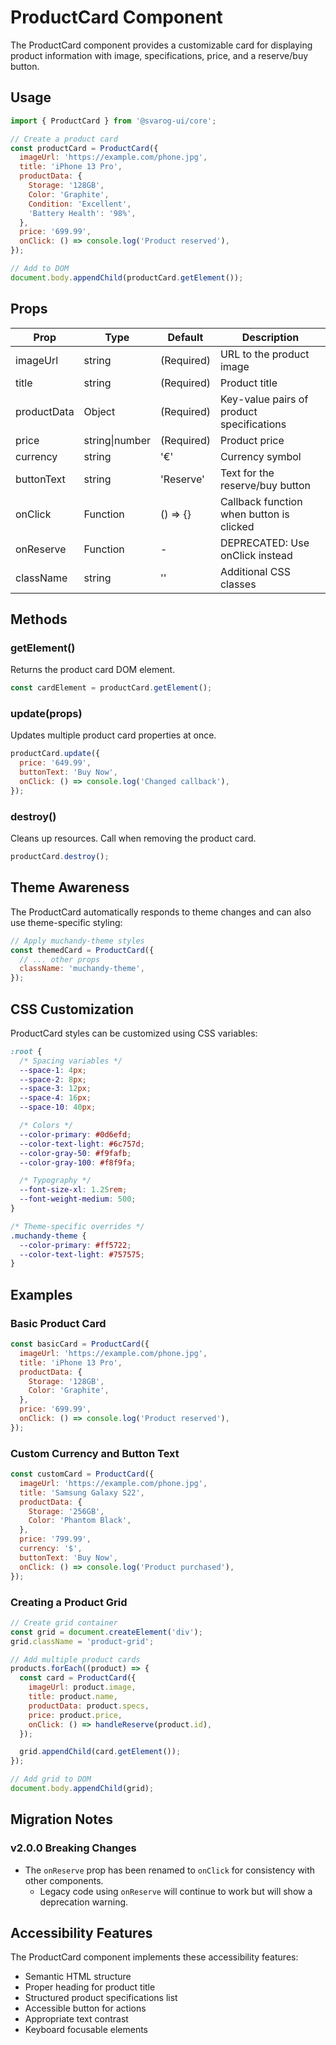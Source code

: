 # ProductCard Component

The ProductCard component provides a customizable card for displaying product information with image, specifications, price, and a reserve/buy button.

## Usage

```javascript
import { ProductCard } from '@svarog-ui/core';

// Create a product card
const productCard = ProductCard({
  imageUrl: 'https://example.com/phone.jpg',
  title: 'iPhone 13 Pro',
  productData: {
    Storage: '128GB',
    Color: 'Graphite',
    Condition: 'Excellent',
    'Battery Health': '98%',
  },
  price: '699.99',
  onClick: () => console.log('Product reserved'),
});

// Add to DOM
document.body.appendChild(productCard.getElement());
```

## Props

| Prop        | Type           | Default    | Description                               |
| ----------- | -------------- | ---------- | ----------------------------------------- |
| imageUrl    | string         | (Required) | URL to the product image                  |
| title       | string         | (Required) | Product title                             |
| productData | Object         | (Required) | Key-value pairs of product specifications |
| price       | string\|number | (Required) | Product price                             |
| currency    | string         | '€'        | Currency symbol                           |
| buttonText  | string         | 'Reserve'  | Text for the reserve/buy button           |
| onClick     | Function       | () => {}   | Callback function when button is clicked  |
| onReserve   | Function       | -          | DEPRECATED: Use onClick instead           |
| className   | string         | ''         | Additional CSS classes                    |

## Methods

### getElement()

Returns the product card DOM element.

```javascript
const cardElement = productCard.getElement();
```

### update(props)

Updates multiple product card properties at once.

```javascript
productCard.update({
  price: '649.99',
  buttonText: 'Buy Now',
  onClick: () => console.log('Changed callback'),
});
```

### destroy()

Cleans up resources. Call when removing the product card.

```javascript
productCard.destroy();
```

## Theme Awareness

The ProductCard automatically responds to theme changes and can also use theme-specific styling:

```javascript
// Apply muchandy-theme styles
const themedCard = ProductCard({
  // ... other props
  className: 'muchandy-theme',
});
```

## CSS Customization

ProductCard styles can be customized using CSS variables:

```css
:root {
  /* Spacing variables */
  --space-1: 4px;
  --space-2: 8px;
  --space-3: 12px;
  --space-4: 16px;
  --space-10: 40px;

  /* Colors */
  --color-primary: #0d6efd;
  --color-text-light: #6c757d;
  --color-gray-50: #f9fafb;
  --color-gray-100: #f8f9fa;

  /* Typography */
  --font-size-xl: 1.25rem;
  --font-weight-medium: 500;
}

/* Theme-specific overrides */
.muchandy-theme {
  --color-primary: #ff5722;
  --color-text-light: #757575;
}
```

## Examples

### Basic Product Card

```javascript
const basicCard = ProductCard({
  imageUrl: 'https://example.com/phone.jpg',
  title: 'iPhone 13 Pro',
  productData: {
    Storage: '128GB',
    Color: 'Graphite',
  },
  price: '699.99',
  onClick: () => console.log('Product reserved'),
});
```

### Custom Currency and Button Text

```javascript
const customCard = ProductCard({
  imageUrl: 'https://example.com/phone.jpg',
  title: 'Samsung Galaxy S22',
  productData: {
    Storage: '256GB',
    Color: 'Phantom Black',
  },
  price: '799.99',
  currency: '$',
  buttonText: 'Buy Now',
  onClick: () => console.log('Product purchased'),
});
```

### Creating a Product Grid

```javascript
// Create grid container
const grid = document.createElement('div');
grid.className = 'product-grid';

// Add multiple product cards
products.forEach((product) => {
  const card = ProductCard({
    imageUrl: product.image,
    title: product.name,
    productData: product.specs,
    price: product.price,
    onClick: () => handleReserve(product.id),
  });

  grid.appendChild(card.getElement());
});

// Add grid to DOM
document.body.appendChild(grid);
```

## Migration Notes

### v2.0.0 Breaking Changes

- The `onReserve` prop has been renamed to `onClick` for consistency with other components.
  - Legacy code using `onReserve` will continue to work but will show a deprecation warning.

## Accessibility Features

The ProductCard component implements these accessibility features:

- Semantic HTML structure
- Proper heading for product title
- Structured product specifications list
- Accessible button for actions
- Appropriate text contrast
- Keyboard focusable elements
